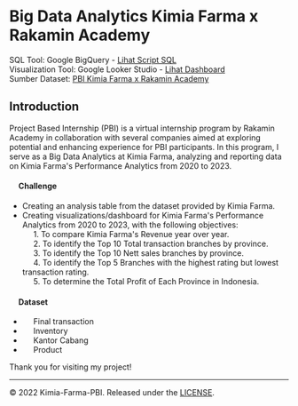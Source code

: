 # Big Data Analytics Kimia Farma x Rakamin Academy
SQL Tool: Google BigQuery - [Lihat Script SQL](https://github.com/mhmmdindrawan/Kimia_farma_Big_data_analyst/blob/main/Syntax%20BigQuery%20Tabel%20Analisa.sql)<br>
Visualization Tool: Google Looker Studio - [Lihat Dashboard](https://lookerstudio.google.com/s/kA6dEcWV1UA)<br>
Sumber Dataset: [PBI Kimia Farma x Rakamin Academy](https://www.rakamin.com/virtual-internship-experience/kimiafarma-big-data-analytics-virtual-internship-program)

## Introduction

Project Based Internship (PBI) is a virtual internship program by Rakamin Academy in collaboration with several companies aimed at exploring potential and enhancing experience for PBI participants. In this program, I serve as a Big Data Analytics at Kimia Farma, analyzing and reporting data on Kimia Farma's Performance Analytics from 2020 to 2023.

#### &nbsp;&nbsp;&nbsp;&nbsp; Challenge

- Creating an analysis table from the dataset provided by Kimia Farma.
- Creating visualizations/dashboard for Kimia Farma's Performance Analytics from 2020 to 2023, with the following objectives:<br>
&nbsp;&nbsp;&nbsp;&nbsp; 1. To compare Kimia Farma's Revenue year over year.<br>
&nbsp;&nbsp;&nbsp;&nbsp; 2. To identify the Top 10 Total transaction branches by province.<br>
&nbsp;&nbsp;&nbsp;&nbsp; 3. To identify the Top 10 Nett sales branches by province.<br>
&nbsp;&nbsp;&nbsp;&nbsp; 4. To identify the Top 5 Branches with the highest rating but lowest transaction rating.<br>
&nbsp;&nbsp;&nbsp;&nbsp; 5. To determine the Total Profit of Each Province in Indonesia.<br>


#### &nbsp;&nbsp;&nbsp;&nbsp; Dataset</n>

- &nbsp;&nbsp;&nbsp;&nbsp; Final transaction <br>
- &nbsp;&nbsp;&nbsp;&nbsp; Inventory<br>
- &nbsp;&nbsp;&nbsp;&nbsp; Kantor Cabang<br>
- &nbsp;&nbsp;&nbsp;&nbsp; Product<br>

Thank you for visiting my project!

---
© 2022 Kimia-Farma-PBI. Released under the [LICENSE](https://github.com/mhmmdindrawan/Kimia_farma_Big_data_analyst.git).
